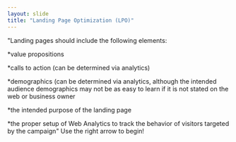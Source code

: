 ```yaml
---
layout: slide
title: "Landing Page Optimization (LPO)"
---
```

"Landing pages should include the following elements:


*value propositions


*calls to action (can be determined via analytics)


*demographics (can be determined via analytics, although the intended
audience demographics may not be as easy to learn if it is not stated on
the web or business owner


*the intended purpose of the landing page


*the proper setup of Web Analytics to track the behavior of visitors
targeted by the campaign"
Use the right arrow to begin!

